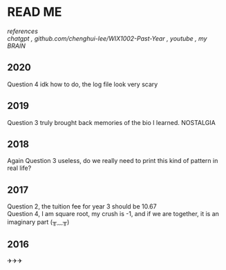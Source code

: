 # READ ME  

*references*  
*chatgpt , github.com/chenghui-lee/WIX1002-Past-Year , youtube , my BRAIN*

## 2020  
Question 4 idk how to do, the log file look very scary

## 2019  
Question 3 truly brought back memories of the bio I learned. NOSTALGIA

## 2018
Again Question 3 useless, do we really need to print this kind of pattern in real life?

## 2017 
Question 2, the tuition fee for year 3 should be 10.67  
Question 4, I am square root, my crush is -1, and if we are together, it is an imaginary part (╥﹏╥)

## 2016  
✈︎✈︎✈︎
